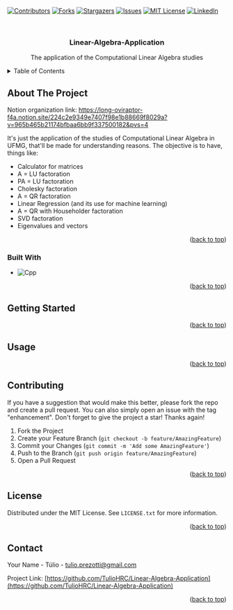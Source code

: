 <a name="readme-top"></a>

[![Contributors][contributors-shield]][contributors-url]
[![Forks][forks-shield]][forks-url]
[![Stargazers][stars-shield]][stars-url]
[![Issues][issues-shield]][issues-url]
[![MIT License][license-shield]][license-url]
[![LinkedIn][linkedin-shield]][linkedin-url]



<!-- PROJECT LOGO -->
<br />
<div align="center">
  <h3 align="center">Linear-Algebra-Application</h3>

  <p align="center">
    The application of the Computational Linear Algebra studies
    <br />
</div>



<!-- TABLE OF CONTENTS -->
<details>
  <summary>Table of Contents</summary>
  <ol>
    <li>
      <a href="#about-the-project">About The Project</a>
      <ul>
        <li><a href="#built-with">Built With</a></li>
      </ul>
    </li>
    <li><a href="#getting-started">Getting Started</a></li>
    <li><a href="#usage">Usage</a></li>
    <li><a href="#contributing">Contributing</a></li>
    <li><a href="#license">License</a></li>
    <li><a href="#contact">Contact</a></li>
    <li><a href="#acknowledgments">Acknowledgments</a></li>
  </ol>
</details>



<!-- ABOUT THE PROJECT -->
## About The Project

Notion organization link: https://long-oviraptor-f4a.notion.site/224c2e9349e7407f98e1b88669f8029a?v=965b465b21174bfbaa6bb9f337500182&pvs=4 

It's just the application of the studies of Computational Linear Algebra in UFMG, that'll be made for understanding reasons.
The objective is to have, things like:
* Calculator for matrices
* A = LU factoration
* PA = LU factoration
* Cholesky factoration
* A = QR factoration
* Linear Regression (and its use for machine learning)
* A = QR with Householder factoration
* SVD factoration
* Eigenvalues and vectors

<p align="right">(<a href="#readme-top">back to top</a>)</p>



### Built With

* ![Cpp][Cpp]

<p align="right">(<a href="#readme-top">back to top</a>)</p>



<!-- GETTING STARTED -->
## Getting Started

<p align="right">(<a href="#readme-top">back to top</a>)</p>



<!-- USAGE EXAMPLES -->
## Usage

<p align="right">(<a href="#readme-top">back to top</a>)</p>



<!-- CONTRIBUTING -->
## Contributing

If you have a suggestion that would make this better, please fork the repo and create a pull request. You can also simply open an issue with the tag "enhancement".
Don't forget to give the project a star! Thanks again!

1. Fork the Project
2. Create your Feature Branch (`git checkout -b feature/AmazingFeature`)
3. Commit your Changes (`git commit -m 'Add some AmazingFeature'`)
4. Push to the Branch (`git push origin feature/AmazingFeature`)
5. Open a Pull Request

<p align="right">(<a href="#readme-top">back to top</a>)</p>



<!-- LICENSE -->
## License

Distributed under the MIT License. See `LICENSE.txt` for more information.

<p align="right">(<a href="#readme-top">back to top</a>)</p>



<!-- CONTACT -->
## Contact

Your Name - Túlio - tulio.prezotti@gmail.com

Project Link: [https://github.com/TulioHRC/Linear-Algebra-Application](https://github.com/TulioHRC/Linear-Algebra-Application)

<p align="right">(<a href="#readme-top">back to top</a>)</p>



<!-- MARKDOWN LINKS & IMAGES -->
<!-- https://www.markdownguide.org/basic-syntax/#reference-style-links -->
[contributors-shield]: https://img.shields.io/github/contributors/TulioHRC/Linear-Algebra-Application.svg?style=for-the-badge
[contributors-url]: https://github.com/TulioHRC/Linear-Algebra-Application/graphs/contributors
[forks-shield]: https://img.shields.io/github/forks/TulioHRC/Linear-Algebra-Application.svg?style=for-the-badge
[forks-url]: https://github.com/TulioHRC/Linear-Algebra-Application/network/members
[stars-shield]: https://img.shields.io/github/stars/TulioHRC/Linear-Algebra-Application.svg?style=for-the-badge
[stars-url]: https://github.com/TulioHRC/Linear-Algebra-Application/stargazers
[issues-shield]: https://img.shields.io/github/issues/TulioHRC/Linear-Algebra-Application.svg?style=for-the-badge
[issues-url]: https://github.com/TulioHRC/Linear-Algebra-Application/issues
[license-shield]: https://img.shields.io/github/license/TulioHRC/Linear-Algebra-Application.svg?style=for-the-badge
[license-url]: https://github.com/TulioHRC/Linear-Algebra-Application/blob/master/LICENSE.txt
[linkedin-shield]: https://img.shields.io/badge/-LinkedIn-black.svg?style=for-the-badge&logo=linkedin&colorB=555
[linkedin-url]: https://www.linkedin.com/in/tulio-henrique00
[Cpp]: https://img.shields.io/badge/C++-00599C?style=flat-square&logo=C%2B%2B&logoColor=white
